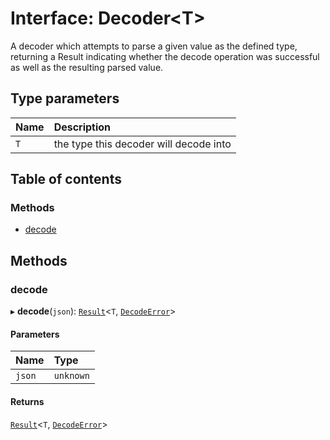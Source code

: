 # Interface: Decoder<T\>

A decoder which attempts to parse a given value as the defined type,
returning a Result indicating whether the decode operation was successful
as well as the resulting parsed value.

## Type parameters

| Name | Description |
| :------ | :------ |
| `T` | the type this decoder will decode into |

## Table of contents

### Methods

- [decode](Decoder.md#decode)

## Methods

### decode

▸ **decode**(`json`): [`Result`](../README.md#result)<`T`, [`DecodeError`](../classes/DecodeError.md)\>

#### Parameters

| Name | Type |
| :------ | :------ |
| `json` | `unknown` |

#### Returns

[`Result`](../README.md#result)<`T`, [`DecodeError`](../classes/DecodeError.md)\>
